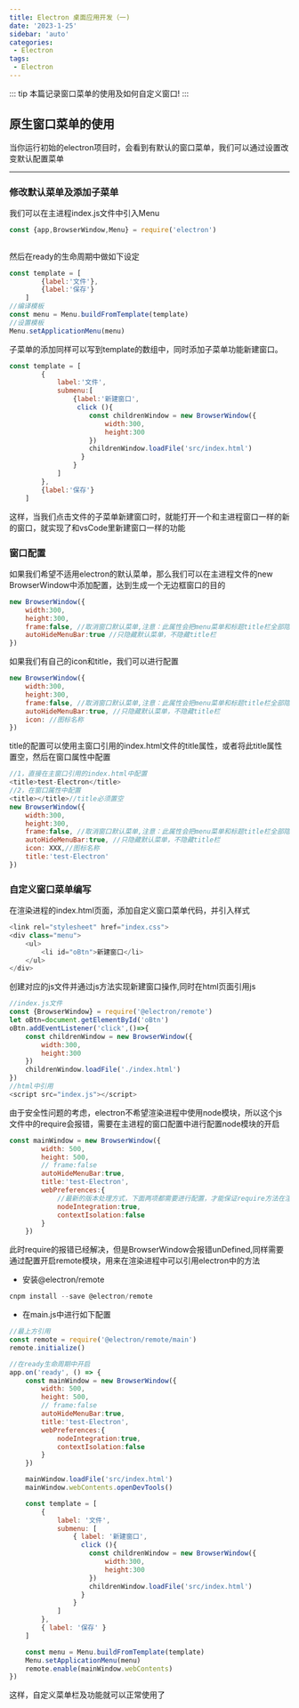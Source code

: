 ```yaml
---
title: Electron 桌面应用开发（一)
date: '2023-1-25'
sidebar: 'auto'
categories:
 - Electron
tags:
 - Electron
---
```


::: tip
   本篇记录窗口菜单的使用及如何自定义窗口!
:::

<!-- more -->


## 原生窗口菜单的使用

当你运行初始的electron项目时，会看到有默认的窗口菜单，我们可以通过设置改变默认配置菜单

---

### 修改默认菜单及添加子菜单
我们可以在主进程index.js文件中引入Menu

``` js
const {app,BrowserWindow,Menu} = require('electron')
    
```

然后在ready的生命周期中做如下设定
``` js
const template = [
        {label:'文件'},
        {label:'保存'}
    ]
//编译模板
const menu = Menu.buildFromTemplate(template)
//设置模板
Menu.setApplicationMenu(menu)
```
子菜单的添加同样可以写到template的数组中，同时添加子菜单功能新建窗口。
``` js
const template = [
        {
            label:'文件',
            submenu:[
                {label:'新建窗口',
                 click (){
                    const childrenWindow = new BrowserWindow({
                        width:300,
                        height:300
                    })
                    childrenWindow.loadFile('src/index.html')
                  }
                }
            ]
        },
        {label:'保存'}
    ]
```
这样，当我们点击文件的子菜单新建窗口时，就能打开一个和主进程窗口一样的新的窗口，就实现了和vsCode里新建窗口一样的功能

### 窗口配置

如果我们希望不适用electron的默认菜单，那么我们可以在主进程文件的new BrowserWindow中添加配置，达到生成一个无边框窗口的目的
``` js
new BrowserWindow({
    width:300,
    height:300,
    frame:false, //取消窗口默认菜单,注意：此属性会把menu菜单和标题title栏全部隐藏
    autoHideMenuBar:true //只隐藏默认菜单，不隐藏title栏
})
```

如果我们有自己的icon和title，我们可以进行配置
``` js
new BrowserWindow({
    width:300,
    height:300,
    frame:false, //取消窗口默认菜单,注意：此属性会把menu菜单和标题title栏全部隐藏
    autoHideMenuBar:true, //只隐藏默认菜单，不隐藏title栏
    icon: //图标名称
})
```
title的配置可以使用主窗口引用的index.html文件的title属性，或者将此title属性置空，然后在窗口属性中配置
``` js
//1，直接在主窗口引用的index.html中配置
<title>test-Electron</title>
//2，在窗口属性中配置
<title></title>//title必须置空
new BrowserWindow({
    width:300,
    height:300,
    frame:false, //取消窗口默认菜单,注意：此属性会把menu菜单和标题title栏全部隐藏
    autoHideMenuBar:true, //只隐藏默认菜单，不隐藏title栏
    icon: XXX,//图标名称
    title:'test-Electron'
})
```

### 自定义窗口菜单编写

在渲染进程的index.html页面，添加自定义窗口菜单代码，并引入样式
``` js
<link rel="stylesheet" href="index.css">
<div class="menu">
    <ul>
        <li id="oBtn">新建窗口</li>
    </ul>
</div>
```

创建对应的js文件并通过js方法实现新建窗口操作,同时在html页面引用js

``` js
//index.js文件
const {BrowserWindow} = require('@electron/remote')
let oBtn=document.getElementById('oBtn')
oBtn.addEventListener('click',()=>{
    const childrenWindow = new BrowserWindow({
        width:300,
        height:300
    })
    childrenWindow.loadFile('./index.html')
})
//html中引用
<script src="index.js"></script>
```

由于安全性问题的考虑，electron不希望渲染进程中使用node模块，所以这个js文件中的require会报错，需要在主进程的窗口配置中进行配置node模块的开启

``` js
const mainWindow = new BrowserWindow({
        width: 500,
        height: 500,
        // frame:false
        autoHideMenuBar:true,
        title:'test-Electron',
        webPreferences:{
            //最新的版本处理方式，下面两项都需要进行配置，才能保证require方法在渲染进程中可以使用
            nodeIntegration:true, 
            contextIsolation:false
        }
    })
```

此时require的报错已经解决，但是BrowserWindow会报错unDefined,同样需要通过配置开启remote模块，用来在渲染进程中可以引用electron中的方法

- 安装@electron/remote
``` js
cnpm install --save @electron/remote
```
- 在main.js中进行如下配置

``` js
//最上方引用
const remote = require('@electron/remote/main')
remote.initialize()
```

``` js
//在ready生命周期中开启
app.on('ready', () => {
    const mainWindow = new BrowserWindow({
        width: 500,
        height: 500,
        // frame:false
        autoHideMenuBar:true,
        title:'test-Electron',
        webPreferences:{
            nodeIntegration:true,
            contextIsolation:false
        }
    })

    mainWindow.loadFile('src/index.html')
    mainWindow.webContents.openDevTools()

    const template = [
        {
            label: '文件',
            submenu: [
                { label: '新建窗口',
                  click (){
                    const childrenWindow = new BrowserWindow({
                        width:300,
                        height:300
                    })
                    childrenWindow.loadFile('src/index.html')
                  }
                }
            ]
        },
        { label: '保存' }
    ]

    const menu = Menu.buildFromTemplate(template)
    Menu.setApplicationMenu(menu)
    remote.enable(mainWindow.webContents)
})
```
这样，自定义菜单栏及功能就可以正常使用了










